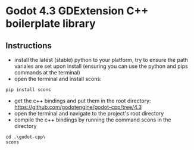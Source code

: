 # Godot 4.3 GDExtension C++ boilerplate library

## Instructions
- install the latest (stable) python to your platform, try to ensure the path variales are set upon install (ensuring you can use the python and pips commands at the terminal)
- open the terminal and install scons:
```
pip install scons
```
- get the c++ bindings and put them in the root directory:
  https://github.com/godotengine/godot-cpp/tree/4.3
- open the terminal and navigate to the project's root directory
- compile the c++ bindings by running the command scons in the directory
```
cd .\godot-cpp\
scons
```
